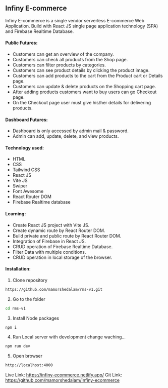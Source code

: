 ## Infiny E-commerce
Infiny E-commerce is a single vendor serverless E-commerce Web Application. Build with React JS single page application technology (SPA) and Firebase Realtime Database.

#### Public Futures:
-	Customers can get an overview of the company.
-	Customers can check all products from the Shop page.
-	Customers can filter products by categories.
-	Customers can see product details by clicking the product image.
-	Customers can add products to the cart from the Product cart or Details page.
-	Customers can update & delete products on the Shopping cart page.
-	After adding products customers want to buy users can go Checkout page.
-	On the Checkout page user must give his/her details for delivering products.

#### Dashboard Futures:
-	Dashboard is only accessed by admin mail & password.
-	Admin can add, update, delete, and view products.

#### Technology used:
-	HTML
-	CSS
-	Tailwind CSS
-	React JS
-	Vite JS
-	Swiper
-	Font Awesome
-	React Router DOM
-	Firebase Realtime database

#### Learning:
-	Create React JS project with Vite JS.
-	Create dynamic route by React Router DOM.
-	Build private and public route by React Router DOM.
-	Integration of Firebase in React JS.
-	CRUD operation of Firebase Realtime Database.
-	Filter Data with multiple conditions.
-	CRUD operation in local storage of the browser.


#### Installation:
1. Clone repository

```bash
https://github.com/mamorshedalam/rms-v1.git
```

2. Go to the folder

```bash
cd rms-v1
```

3. Install Node packages

```bash
npm i
```

4. Run Local server with development change waching...

```bash
npm run dev
```

5. Open browser

```bash
http://localhost:4000
```


Live Link: https://infiny-ecommerce.netlify.app/
Git Link: https://github.com/mamorshedalam/infiny-ecommerce
